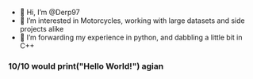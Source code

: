 - 👋 Hi, I’m @Derp97
- 👀 I’m interested in Motorcycles, working with large datasets and side projects alike
- 🌱 I’m forwarding my experience in python, and dabbling a little bit in C++

### 10/10 would print("Hello World!") agian

<!---
Derp97/Derp97 is a ✨ special ✨ repository because its `README.md` (this file) appears on your GitHub profile.
You can click the Preview link to take a look at your changes.
--->
